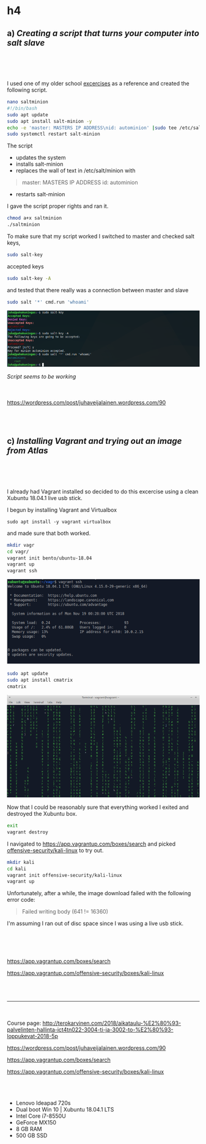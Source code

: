 # h4


## a) *Creating a script that turns your computer into salt slave*
<br></br>
<br></br>
I used one of my older school [excercises](https://wordpress.com/post/juhaveijalainen.wordpress.com/90) as a reference and created the following script.

```bash
nano saltminion
#!/bin/bash
sudo apt update
sudo apt install salt-minion -y
echo -e 'master: MASTERS IP ADDRESS\nid: autominion' |sudo tee /etc/salt/minion
sudo systemctl restart salt-minion
```		

The script 

- updates the system
- installs salt-minion
- replaces the wall of text in /etc/salt/minion with	
	
>master: MASTERS IP ADDRESS
>id: autominion

- restarts salt-minion  

I gave the script proper rights and ran it.
```bash
chmod a+x saltminion
./saltminion
```	
To make sure that my script worked I switched to master and checked salt keys,
```bash
sudo salt-key
```
accepted keys
```bash
sudo salt-key -A
```
and tested that there really was a connection between master and slave
```bash
sudo salt '*' cmd.run 'whoami'
```
![](images/h4/Selection_068.png)

*Script seems to be working*
<br></br>
<br></br>
https://wordpress.com/post/juhaveijalainen.wordpress.com/90
<br></br>
<br></br>
## c) *Installing Vagrant and trying out an image from Atlas*
<br></br>
<br></br>
I already had Vagrant installed  so decided to do this excercise using a clean Xubuntu 18.04.1 live usb stick.

I begun by installing Vagrant and Virtualbox

	sudo apt install -y vagrant virtualbox
	
and made sure that both worked.
```bash
mkdir vagr
cd vagr/
vagrant init bento/ubuntu-18.04
vagrant up
vagrant ssh
```
![](images/h4/Selection_001.png)
```bash
sudo apt update
sudo apt install cmatrix
cmatrix 
```
![](images/h4/Selection_002.png)

Now that I could be reasonably sure that everything worked I exited and destroyed the Xubuntu box.
```bash
exit
vagrant destroy
```
I navigated to https://app.vagrantup.com/boxes/search and picked [offensive-security/kali-linux](https://app.vagrantup.com/offensive-security/boxes/kali-linux) to try out.

```bash
mkdir kali
cd kali
vagrant init offensive-security/kali-linux
vagrant up
```
Unfortunately, after a while, the image download failed with the following error code:
>Failed writing body (641 != 16360)

I'm assuming I ran out of disc space since I was using a live usb stick.


<br></br>
<br></br>
https://app.vagrantup.com/boxes/search

https://app.vagrantup.com/offensive-security/boxes/kali-linux
<br></br>
<br></br>
***
<br></br>
Course page: http://terokarvinen.com/2018/aikataulu-%E2%80%93-palvelinten-hallinta-ict4tn022-3004-ti-ja-3002-to-%E2%80%93-loppukevat-2018-5p

https://wordpress.com/post/juhaveijalainen.wordpress.com/90

https://app.vagrantup.com/boxes/search

https://app.vagrantup.com/offensive-security/boxes/kali-linux
<br></br>
<br></br>
- Lenovo Ideapad 720s
- Dual boot Win 10 | Xubuntu 18.04.1 LTS
- Intel Core i7-8550U
- GeForce MX150
- 8 GB RAM
- 500 GB SSD
<br></br>
